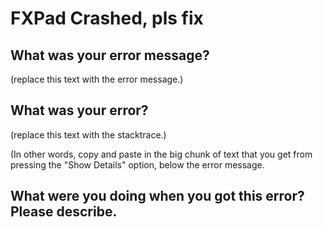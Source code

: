 # FXPad Crashed, pls fix

## What was your error message?

(replace this text with the error message.)


## What was your error?

(replace this text with the stacktrace.)

(In other words, copy and paste in the big chunk of text that you get from pressing the "Show Details" option, below the error message.


## What were you doing when you got this error? Please describe.

